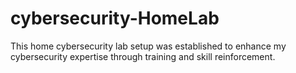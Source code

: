 # cybersecurity-HomeLab
This home cybersecurity lab setup was established to enhance my cybersecurity expertise through training and skill reinforcement.
